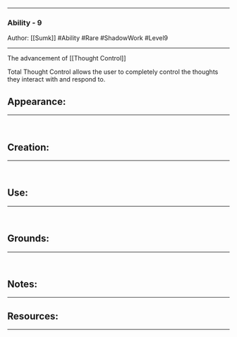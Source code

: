 - - -
### Ability - 9
Author: [[Sumk]]
#Ability #Rare #ShadowWork #Level9
- - - 
The advancement of [[Thought Control]]

Total Thought Control allows the user to completely control the thoughts they interact with and respond to.

## Appearance:<br>
- - -

<br>

## Creation: <br>
- - -
<br>

## Use:<br>
- - -
<br>

## Grounds:<br>
- - -
<br>

## Notes:<br>
- - - 


## Resources:
- - -
